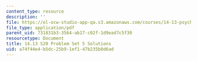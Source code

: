```yaml
---
content_type: resource
description: ''
file: https://ol-ocw-studio-app-qa.s3.amazonaws.com/courses/14-13-psychology-and-economics-spring-2020/a74f44e4b5dc25b91ef147b235b8d6ad_MIT14_13s20_pset5sol.pdf
file_type: application/pdf
parent_uid: 731831b3-3564-ab17-c02f-1d9ead7c5f30
resourcetype: Document
title: 14.13 S20 Problem Set 5 Solutions
uid: a74f44e4-b5dc-25b9-1ef1-47b235b8d6ad
---
```

